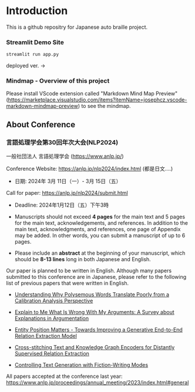 # Introduction
This is a github repositry  for Japanese auto braille project.

### Streamlit Demo Site
```markdown
streamlit run app.py
```
deployed ver. ->

### Mindmap - Overview of this project
Please install VScode extension called "Markdown Mind Map Preview" (https://marketplace.visualstudio.com/items?itemName=josephcz.vscode-markdown-mindmap-preview) to see the mindmap.

## About Conference
### 言語処理学会第30回年次大会(NLP2024)

一般社団法人 言語処理学会 (https://www.anlp.jp/)

Conference Website: https://anlp.jp/nlp2024/index.html (都是日文....)

- 日期: 2024年 3月 11日（一）- 3月 15日（五）

Call for paper: https://anlp.jp/nlp2024/submit.html



- Deadline: 2024年1月12日（五）下午3時

- Manuscripts should not exceed **4 pages** for the main text and 5 pages for the main text, acknowledgements, and references. In addition to the main text, acknowledgments, and references, one page of Appendix may be added. In other words, you can submit a manuscript of up to 6 pages.



- Please include an **abstract** at the beginning of your manuscript, which should be **8-13 lines** long in both Japanese and English.

Our paper is planned to be written in English. Although many papers submitted to this conference are in Japanese, please refer to the following list of previous papers that were written in English.

- [Understanding Why Polysemous Words Translate Poorly from a Calibration Analysis Perspective](https://www.anlp.jp/proceedings/annual_meeting/2023/pdf_dir/A1-2.pdf)

- [Explain to Me What Is Wrong With My Arguments: A Survey about Explanations in Argumentation
](https://www.anlp.jp/proceedings/annual_meeting/2023/pdf_dir/Q1-7.pdf)

- [Entity Position Matters - Towards Improving a Generative End-to-End Relation Extraction Model
](https://www.anlp.jp/proceedings/annual_meeting/2023/pdf_dir/Q2-11.pdf)

- [Cross-stitching Text and Knowledge Graph Encoders for Distantly Supervised Relation Extraction](https://www.anlp.jp/proceedings/annual_meeting/2023/pdf_dir/B3-2.pdf)

- [Controlling Text Generation with Fiction-Writing Modes](https://www.anlp.jp/proceedings/annual_meeting/2023/pdf_dir/H3-4.pdf)


All papers accepted at the conference last year: https://www.anlp.jp/proceedings/annual_meeting/2023/index.html#general